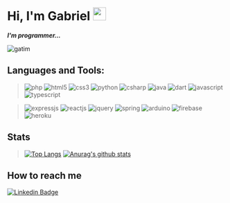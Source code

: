 # Hi, I'm Gabriel <img src="https://github.com/TheDudeThatCode/TheDudeThatCode/blob/master/Assets/Hi.gif" width="30px">
***I'm programmer...***

![gatim][gatim]

## Languages and Tools:

>![php](https://img.shields.io/badge/php-%23777BB4.svg?&style=for-the-badge&logo=php&logoColor=white)
> ![html5](https://img.shields.io/badge/html5%20-%23E34F26.svg?&style=for-the-badge&logo=html5&logoColor=white)
> ![css3](https://img.shields.io/badge/css3%20-%231572B6.svg?&style=for-the-badge&logo=css3&logoColor=white)
> ![python](https://img.shields.io/badge/python%20-%2314354C.svg?&style=for-the-badge&logo=python&logoColor=white) 
> ![csharp](https://img.shields.io/badge/C%23-239120?style=for-the-badge&logo=c-sharp&logoColor=white)
> ![java](https://img.shields.io/badge/java-%23ED8B00.svg?&style=for-the-badge&logo=java&logoColor=white)
> ![dart](https://img.shields.io/badge/dart-%230175C2.svg?&style=for-the-badge&logo=dart&logoColor=white)
> ![javascript](https://img.shields.io/badge/javascript%20-%23323330.svg?&style=for-the-badge&logo=javascript&logoColor=%23F7DF1E)
> ![typescript](https://img.shields.io/badge/typescript%20-%23007ACC.svg?&style=for-the-badge&logo=typescript&logoColor=white)

> ![expressjs](https://img.shields.io/badge/express.js%20-%23404d59.svg?&style=for-the-badge)
> ![reactjs](https://img.shields.io/badge/react%20-%2320232a.svg?&style=for-the-badge&logo=react&logoColor=%2361DAFB)
> ![jquery](https://img.shields.io/badge/jquery%20-%230769AD.svg?&style=for-the-badge&logo=jquery&logoColor=white)
> ![spring](https://img.shields.io/badge/spring%20-%236DB33F.svg?&style=for-the-badge&logo=spring&logoColor=white)
> ![arduino](https://img.shields.io/badge/-Arduino-00979D?style=for-the-badge&logo=Arduino&logoColor=white)
> ![firebase](https://img.shields.io/badge/firebase%20-%23039BE5.svg?&style=for-the-badge&logo=firebase)
> ![heroku](https://img.shields.io/badge/heroku%20-%23430098.svg?&style=for-the-badge&logo=heroku&logoColor=white)


## Stats

> [![Top Langs](https://github-readme-stats.vercel.app/api/top-langs/?username=gabriel7ya&exclude_repo=portfolio-tcb,bivar.github.io&show_icons=true&hide=html,teX&theme=dracula)](https://github.com/anuraghazra/github-readme-stats) [![Anurag's github stats](https://github-readme-stats.vercel.app/api?username=gabriel7ya&show_icons=true&theme=dracula)](https://github.com/anuraghazra/github-readme-stats)


## How to reach me

[![Linkedin Badge](https://img.shields.io/badge/-Gabriel_Oliveira-blue?style=flat-square&logo=Linkedin&logoColor=white&link=https://www.linkedin.com/in/gabriel7ya)](https://www.linkedin.com/in/gabriel7ya)


[gatim]: https://media.giphy.com/media/vFKqnCdLPNOKc/giphy.gif "Gatim"
